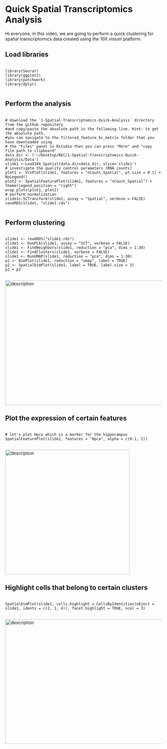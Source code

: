 <h1>Quick Spatial Transcriptomics Analysis</h1>
<p style="text-align: left;">
Hi everyone, in this video, we are going to perform a quick clustering for spatial transcriptomics data created using the 10X visium platform.
</p>
<h2>Load libraries</h2>
<pre>
  <code>
library(Seurat)
library(ggplot2)
library(patchwork)
library(dplyr)
  </code>
</pre>
<h2>Perform the analysis</h2>
<pre>
  <code>
# download the `1-Spatial-Transcriptomics-Quick-Analysis` directory from the github repository 
#and copy/paste the absolute path in the following line. Hint: to get the absolute path, 
#you can navigate to the filtered_feature_bc_matrix folder that you have downloaded using
# the "Files" panel in Rstudio then you can press "More" and "copy file path to clipboard"
data_dir <- ('~/Desktop/BEC/1-Spatial-Transcriptomics-Quick-Analysis/Data')
slide1 <-Load10X_Spatial(data.dir=data_dir, slice='slide1')
# investigate the quality control parameters (RNA counts)
plot1 <- VlnPlot(slide1, features = "nCount_Spatial", pt.size = 0.1) + NoLegend()
plot2 <- SpatialFeaturePlot(slide1, features = "nCount_Spatial") + theme(legend.position = "right")
wrap_plots(plot1, plot2)
# perform normalization
slide1<-SCTransform(slide1, assay = "Spatial", verbose = FALSE)
saveRDS(slide1, "slide1.rds")
  </code>
</pre>
<h2>Perform clustering</h2>
<pre>
  <code>
slide1 <- readRDS("slide1.rds")
slide1 <- RunPCA(slide1, assay = "SCT", verbose = FALSE)
slide1 <- FindNeighbors(slide1, reduction = "pca", dims = 1:30)
slide1 <- FindClusters(slide1, verbose = FALSE)
slide1 <- RunUMAP(slide1, reduction = "pca", dims = 1:30)
p1 <- DimPlot(slide1, reduction = "umap", label = TRUE)
p2 <- SpatialDimPlot(slide1, label = TRUE, label.size = 3)
p1 + p2
  </code>
</pre>
<p><img src="~/Desktop/BEC/1-Spatial-Transcriptomics-Quick-Analysis/plot1.png" alt="description" width="800" height="400" /></p>
<h2>Plot the expression of certain features</h2>
<pre>
  <code>
# let's plot Hpca which is a marker for the hippocampus
SpatialFeaturePlot(slide1, features = "Hpca", alpha = c(0.1, 1))
  </code>
</pre>
<p><img src="~/Desktop/BEC/1-Spatial-Transcriptomics-Quick-Analysis/plot2.png" alt="description" width="400" height="400" /></p>
<h2>Highlight cells that belong to certain clusters</h2>
<pre>
  <code>
SpatialDimPlot(slide1, cells.highlight = CellsByIdentities(object = slide1, idents = c(2, 1, 4)), facet.highlight = TRUE, ncol = 3)
  </code>
</pre>
<p><img src="~/Desktop/BEC/1-Spatial-Transcriptomics-Quick-Analysis/plot3.png" alt="description" width="800" height="400" /></p>

